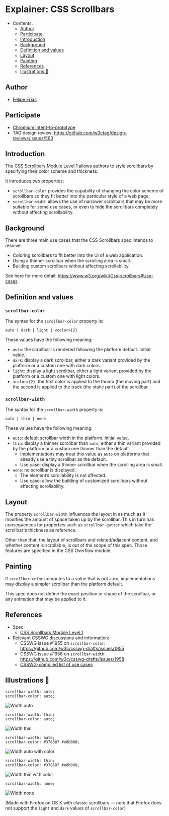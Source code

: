 # Explainer: CSS Scrollbars

- Contents:
  - [Author](#author)
  - [Participate](#participate)
  - [Introduction](#introduction)
  - [Background](#background)
  - [Definition and values](#definition-and-values)
  - [Layout](#layout)
  - [Painting](#painting)
  - [References](#references)
  - [Illustrations 🌅](#illustrations-)

## Author

* [Felipe Erias](felipeerias)

## Participate

* [Chromium intent-to-prototype]()
* TAG design review: https://github.com/w3ctag/design-reviews/issues/563

## Introduction

The [CSS Scrollbars Module Level 1](https://drafts.csswg.org/css-scrollbars/) allows authors to style scrollbars by specifying their color scheme and thickness.

It introduces two properties:

* `scrollbar-color` provides the capability of changing the color scheme of scrollbars so they fit better into the particular style of a web page;
* `scrollbar-width` allows the use of narrower scrollbars that may be more suitable for some use cases, or even to hide the scrollbars completely without affecting scrollability.

## Background

There are three main use cases that the CSS Scrollbars spec intends to resolve:

* Coloring scrollbars to fit better into the UI of a web application.
* Using a thinner scrollbar when the scrolling area is small.
* Building custom scrollbars without affecting scrollability.

See here for more detail: https://www.w3.org/wiki/Css-scrollbars#Use-cases

## Definition and values

### `scrollbar-color`

The syntax for the `scrollbar-color` property is:

```
auto | dark | light | <color>{2}
```

These values have the following meaning:

* `auto`: the scrollbar is rendered following the platform default. Initial value.
* `dark`: display a dark scrollbar, either a dark variant provided by the platform or a custom one with dark colors.
* `light`: display a light scrollbar, either a light variant provided by the platform or a custom one with light colors.
* `<color>{2}`: the first color is applied to the thumb (the moving part) and the second is applied to the track (the static part) of the scrollbar.

### `scrollbar-width`

The syntax for the `scrollbar-width` property is:

```
auto | thin | none
```

These values have the following meaning:

* `auto`: default scrollbar width in the platform. Initial value.
* `thin`: display a thinner scrollbar than `auto`, either a thin variant provided by the platform or a custom one thinner than the default.
  * Implementations may treat this value as `auto` on platforms that already use a tiny scrollbar as the default.
  * Use case: display a thinner scrollbar when the scrolling area is small.
* `none`: no scrollbar is displayed.
  * The element’s scrollability is not affected.
  * Use case: allow the building of customized scrollbars without affecting scrollability.

## Layout

The property `scrollbar-width` influences the layout in as much as it modifies the amount of space taken up by the scrollbar. This in turn has consequences for properties such as `scrollbar-gutter` which take the scrollbar's thickness as reference.

Other than that, the layout of scrollbars and related/adjacent content, and whether content is scrollable, is out of the scope of this spec. Those features are specified in the CSS Overflow module.

## Painting

If `scrollbar-color` computes to a value that is not `auto`, implementations may display a simpler scrollbar than the platform default.

This spec does not define the exact position or shape of the scrollbar, or any animation that may be applied to it.

## References

* Spec:
  * [CSS Scrollbars Module Level 1](https://drafts.csswg.org/css-scrollbars/)
* Relevant CSSWG discussions and information:
  * CSSWG issue #1955 on `scrollbar-color`: https://github.com/w3c/csswg-drafts/issues/1955
  * CSSWG issue #1958 on `scrollbar-width`: https://github.com/w3c/csswg-drafts/issues/1958
  * [CSSWG-compiled list of use cases](https://www.w3.org/wiki/Css-scrollbars#Use-cases)

## Illustrations 🌅


```
scrollbar-width: auto;
scrollbar-color: auto;
```

![Width auto](images/scrollbar-width-auto.png)

```
scrollbar-width: thin;
scrollbar-color: auto;
```

![Width thin](images/scrollbar-width-thin.png)

```
scrollbar-width: auto;
scrollbar-color: #378687 #e8b080;
```

![Width auto with color](images/scrollbar-width-auto-color.png)

```
scrollbar-width: thin;
scrollbar-color: #378687 #e8b080;
```

![Width thin with color](images/scrollbar-width-thin-color.png)

```
scrollbar-width: none;
```

![Width none](images/scrollbar-width-none.png)

(Made with Firefox on OS X with classic scrollbars — note that Firefox does not support the `light` and `dark` values of `scrollbar-color`)
